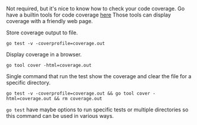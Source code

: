 Not required, but it's nice to know how to check your code coverage. Go have a builtin tools for code coverage [here](https://blog.golang.org/cover)
Those tools can display coverage with a friendly web page.

Store coverage output to file.
```shell script
go test -v -coverprofile=coverage.out
```

Display coverage in a browser.
```shell script
go tool cover -html=coverage.out
```

Single command that run the test show the coverage and clear the file for a specific directory.
```shell script
go test -v -coverprofile=coverage.out && go tool cover -html=coverage.out && rm coverage.out
```

`go test` have maybe options to run specific tests or multiple directories so this command can be used in various ways.

